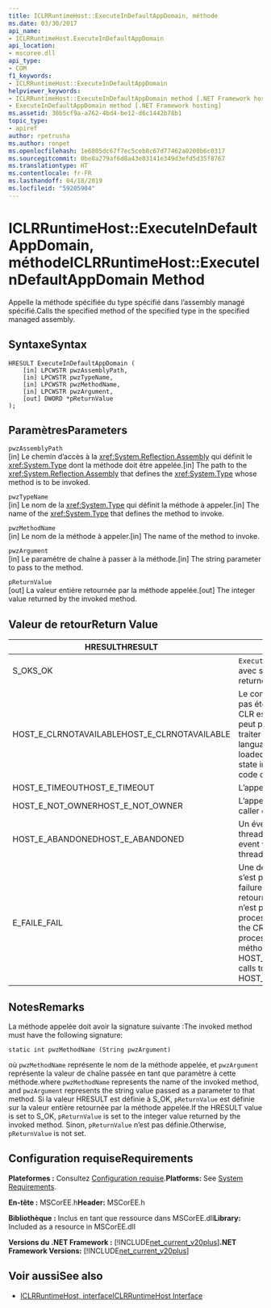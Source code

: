 ```yaml
---
title: ICLRRuntimeHost::ExecuteInDefaultAppDomain, méthode
ms.date: 03/30/2017
api_name:
- ICLRRuntimeHost.ExecuteInDefaultAppDomain
api_location:
- mscoree.dll
api_type:
- COM
f1_keywords:
- ICLRRuntimeHost::ExecuteInDefaultAppDomain
helpviewer_keywords:
- ICLRRuntimeHost::ExecuteInDefaultAppDomain method [.NET Framework hosting]
- ExecuteInDefaultAppDomain method [.NET Framework hosting]
ms.assetid: 30b5cf9a-a762-4bd4-be12-d6c1442b78b1
topic_type:
- apiref
author: rpetrusha
ms.author: ronpet
ms.openlocfilehash: 1e6805dc67f7ec5ceb8c67d77462a0200b6c0317
ms.sourcegitcommit: 0be8a279af6d8a43e03141e349d3efd5d35f8767
ms.translationtype: HT
ms.contentlocale: fr-FR
ms.lasthandoff: 04/18/2019
ms.locfileid: "59205904"
---
```

# <a name="iclrruntimehostexecuteindefaultappdomain-method"></a><span data-ttu-id="08248-102">ICLRRuntimeHost::ExecuteInDefaultAppDomain, méthode</span><span class="sxs-lookup"><span data-stu-id="08248-102">ICLRRuntimeHost::ExecuteInDefaultAppDomain Method</span></span>
<span data-ttu-id="08248-103">Appelle la méthode spécifiée du type spécifié dans l’assembly managé spécifié.</span><span class="sxs-lookup"><span data-stu-id="08248-103">Calls the specified method of the specified type in the specified managed assembly.</span></span>  
  
## <a name="syntax"></a><span data-ttu-id="08248-104">Syntaxe</span><span class="sxs-lookup"><span data-stu-id="08248-104">Syntax</span></span>  
  
```  
HRESULT ExecuteInDefaultAppDomain (  
    [in] LPCWSTR pwzAssemblyPath,  
    [in] LPCWSTR pwzTypeName,   
    [in] LPCWSTR pwzMethodName,  
    [in] LPCWSTR pwzArgument,  
    [out] DWORD *pReturnValue  
);  
```  
  
## <a name="parameters"></a><span data-ttu-id="08248-105">Paramètres</span><span class="sxs-lookup"><span data-stu-id="08248-105">Parameters</span></span>  
 `pwzAssemblyPath`  
 <span data-ttu-id="08248-106">[in] Le chemin d’accès à la <xref:System.Reflection.Assembly> qui définit le <xref:System.Type> dont la méthode doit être appelée.</span><span class="sxs-lookup"><span data-stu-id="08248-106">[in] The path to the <xref:System.Reflection.Assembly> that defines the <xref:System.Type> whose method is to be invoked.</span></span>  
  
 `pwzTypeName`  
 <span data-ttu-id="08248-107">[in] Le nom de la <xref:System.Type> qui définit la méthode à appeler.</span><span class="sxs-lookup"><span data-stu-id="08248-107">[in] The name of the <xref:System.Type> that defines the method to invoke.</span></span>  
  
 `pwzMethodName`  
 <span data-ttu-id="08248-108">[in] Le nom de la méthode à appeler.</span><span class="sxs-lookup"><span data-stu-id="08248-108">[in] The name of the method to invoke.</span></span>  
  
 `pwzArgument`  
 <span data-ttu-id="08248-109">[in] Le paramètre de chaîne à passer à la méthode.</span><span class="sxs-lookup"><span data-stu-id="08248-109">[in] The string parameter to pass to the method.</span></span>  
  
 `pReturnValue`  
 <span data-ttu-id="08248-110">[out] La valeur entière retournée par la méthode appelée.</span><span class="sxs-lookup"><span data-stu-id="08248-110">[out] The integer value returned by the invoked method.</span></span>  
  
## <a name="return-value"></a><span data-ttu-id="08248-111">Valeur de retour</span><span class="sxs-lookup"><span data-stu-id="08248-111">Return Value</span></span>  
  
|<span data-ttu-id="08248-112">HRESULT</span><span class="sxs-lookup"><span data-stu-id="08248-112">HRESULT</span></span>|<span data-ttu-id="08248-113">Description</span><span class="sxs-lookup"><span data-stu-id="08248-113">Description</span></span>|  
|-------------|-----------------|  
|<span data-ttu-id="08248-114">S_OK</span><span class="sxs-lookup"><span data-stu-id="08248-114">S_OK</span></span>|<span data-ttu-id="08248-115">`ExecuteInDefaultAppDomain` retourné avec succès.</span><span class="sxs-lookup"><span data-stu-id="08248-115">`ExecuteInDefaultAppDomain` returned successfully.</span></span>|  
|<span data-ttu-id="08248-116">HOST_E_CLRNOTAVAILABLE</span><span class="sxs-lookup"><span data-stu-id="08248-116">HOST_E_CLRNOTAVAILABLE</span></span>|<span data-ttu-id="08248-117">Le common language runtime (CLR) n’a pas été chargé dans un processus ou le CLR est dans un état dans lequel il ne peut pas exécuter le code managé ou traiter l’appel avec succès.</span><span class="sxs-lookup"><span data-stu-id="08248-117">The common language runtime (CLR) has not been loaded into a process, or the CLR is in a state in which it cannot run managed code or process the call successfully.</span></span>|  
|<span data-ttu-id="08248-118">HOST_E_TIMEOUT</span><span class="sxs-lookup"><span data-stu-id="08248-118">HOST_E_TIMEOUT</span></span>|<span data-ttu-id="08248-119">L’appel a expiré.</span><span class="sxs-lookup"><span data-stu-id="08248-119">The call timed out.</span></span>|  
|<span data-ttu-id="08248-120">HOST_E_NOT_OWNER</span><span class="sxs-lookup"><span data-stu-id="08248-120">HOST_E_NOT_OWNER</span></span>|<span data-ttu-id="08248-121">L’appelant ne possède pas le verrou.</span><span class="sxs-lookup"><span data-stu-id="08248-121">The caller does not own the lock.</span></span>|  
|<span data-ttu-id="08248-122">HOST_E_ABANDONED</span><span class="sxs-lookup"><span data-stu-id="08248-122">HOST_E_ABANDONED</span></span>|<span data-ttu-id="08248-123">Un événement a été annulé alors qu’un thread bloqué ou Fibre l’attendait.</span><span class="sxs-lookup"><span data-stu-id="08248-123">An event was canceled while a blocked thread or fiber was waiting on it.</span></span>|  
|<span data-ttu-id="08248-124">E_FAIL</span><span class="sxs-lookup"><span data-stu-id="08248-124">E_FAIL</span></span>|<span data-ttu-id="08248-125">Une défaillance catastrophique inconnue s’est produite.</span><span class="sxs-lookup"><span data-stu-id="08248-125">An unknown catastrophic failure occurred.</span></span> <span data-ttu-id="08248-126">Si une méthode retourne E_FAIL, la liste de révocation n’est plus utilisable au sein du processus.</span><span class="sxs-lookup"><span data-stu-id="08248-126">If a method returns E_FAIL, the CRL is no longer usable within the process.</span></span> <span data-ttu-id="08248-127">Les appels suivants aux méthodes d’hébergement retournent HOST_E_CLRNOTAVAILABLE.</span><span class="sxs-lookup"><span data-stu-id="08248-127">Subsequent calls to hosting methods return HOST_E_CLRNOTAVAILABLE.</span></span>|  
  
## <a name="remarks"></a><span data-ttu-id="08248-128">Notes</span><span class="sxs-lookup"><span data-stu-id="08248-128">Remarks</span></span>  
 <span data-ttu-id="08248-129">La méthode appelée doit avoir la signature suivante :</span><span class="sxs-lookup"><span data-stu-id="08248-129">The invoked method must have the following signature:</span></span>  
  
```  
static int pwzMethodName (String pwzArgument)  
```  
  
 <span data-ttu-id="08248-130">où `pwzMethodName` représente le nom de la méthode appelée, et `pwzArgument` représente la valeur de chaîne passée en tant que paramètre à cette méthode.</span><span class="sxs-lookup"><span data-stu-id="08248-130">where `pwzMethodName` represents the name of the invoked method, and `pwzArgument` represents the string value passed as a parameter to that method.</span></span> <span data-ttu-id="08248-131">Si la valeur HRESULT est définie à S_OK, `pReturnValue` est définie sur la valeur entière retournée par la méthode appelée.</span><span class="sxs-lookup"><span data-stu-id="08248-131">If the HRESULT value is set to S_OK, `pReturnValue` is set to the integer value returned by the invoked method.</span></span> <span data-ttu-id="08248-132">Sinon, `pReturnValue` n’est pas définie.</span><span class="sxs-lookup"><span data-stu-id="08248-132">Otherwise, `pReturnValue` is not set.</span></span>  
  
## <a name="requirements"></a><span data-ttu-id="08248-133">Configuration requise</span><span class="sxs-lookup"><span data-stu-id="08248-133">Requirements</span></span>  
 <span data-ttu-id="08248-134">**Plateformes :** Consultez [Configuration requise](../../../../docs/framework/get-started/system-requirements.md).</span><span class="sxs-lookup"><span data-stu-id="08248-134">**Platforms:** See [System Requirements](../../../../docs/framework/get-started/system-requirements.md).</span></span>  
  
 <span data-ttu-id="08248-135">**En-tête :** MSCorEE.h</span><span class="sxs-lookup"><span data-stu-id="08248-135">**Header:** MSCorEE.h</span></span>  
  
 <span data-ttu-id="08248-136">**Bibliothèque :** Inclus en tant que ressource dans MSCorEE.dll</span><span class="sxs-lookup"><span data-stu-id="08248-136">**Library:** Included as a resource in MSCorEE.dll</span></span>  
  
 <span data-ttu-id="08248-137">**Versions du .NET Framework :** [!INCLUDE[net_current_v20plus](../../../../includes/net-current-v20plus-md.md)]</span><span class="sxs-lookup"><span data-stu-id="08248-137">**.NET Framework Versions:** [!INCLUDE[net_current_v20plus](../../../../includes/net-current-v20plus-md.md)]</span></span>  
  
## <a name="see-also"></a><span data-ttu-id="08248-138">Voir aussi</span><span class="sxs-lookup"><span data-stu-id="08248-138">See also</span></span>

- [<span data-ttu-id="08248-139">ICLRRuntimeHost, interface</span><span class="sxs-lookup"><span data-stu-id="08248-139">ICLRRuntimeHost Interface</span></span>](../../../../docs/framework/unmanaged-api/hosting/iclrruntimehost-interface.md)
